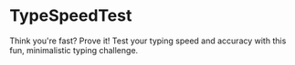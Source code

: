 # TypeSpeedTest
Think you're fast? Prove it! Test your typing speed and accuracy with this fun, minimalistic typing challenge.
